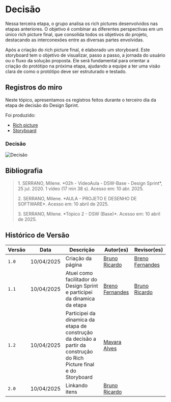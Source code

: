 # Decisão

Nessa terceira etapa, o grupo analisa os rich pictures desenvolvidos nas etapas anteriores. O objetivo é combinar as diferentes perspectivas em um único rich picture final, que consolida todos os objetivos do projeto, destacando as interconexões entre as diversas partes envolvidas.

Após a criação do rich picture final, é elaborado um storyboard. Este storyboard tem o objetivo de visualizar, passo a passo, a jornada do usuário ou o fluxo da solução proposta. Ele será fundamental para orientar a criação do protótipo na próxima etapa, ajudando a equipe a ter uma visão clara de como o protótipo deve ser estruturado e testado.

## Registros do miro

Neste tópico, apresentamos os registros feitos durante o terceiro dia da etapa de decisão do Design Sprint.

Foi produzido:

- <a href="https://unbarqdsw2025-1-turma01.github.io/2025.1-T01-_G4_QuemFazNiver_GostaDe_Entrega_01/#/Base/Richpicture" target = "_blank">Rich picture</a>
- <a href="https://unbarqdsw2025-1-turma01.github.io/2025.1-T01-_G4_QuemFazNiver_GostaDe_Entrega_01/#/Base/Storyboard" target = "_blank">Storyboard</a>

### Decisão
![Decisão](/assets/DesignSprint/13.decisao.png)

## Bibliografia

> <p id="1">1. SERRANO, Milene. *02h - VideoAula - DSW-Base - Design Sprint*, 25 jul. 2020. 1 vídeo (17 min 38 s). Acesso em: 10 abr. 2025.</p>
> <p id="2">2. SERRANO, Milene. *AULA - PROJETO E DESENHO DE SOFTWARE*. Acesso em: 10 abril de 2025.</p>  
> <p id="3">3. SERRANO, Milene. *Tópico 2 - DSW (Base)*. Acesso em: 10 abril de 2025.</p>

## **Histórico de Versão**

| Versão | Data       | Descrição                                      | Autor(es)                         | Revisor(es)                     |
|--------|------------|------------------------------------------------|-----------------------------------|---------------------------------|
| `1.0`  | 10/04/2025 | Criação da página  | [Bruno Ricardo](https://github.com/EhOBruno) | [Breno Fernandes](https://github.com/Brenofrds) |
| `1.1`  | 10/04/2025 | Atuei como facilitador do Design Sprint e participei da dinamica da etapa | [Breno Fernandes](https://github.com/Brenofrds) | [Bruno Ricardo](https://github.com/EhOBruno) |
| `1.2`  | 10/04/2025 | Participei da dinamica da etapa de construção da decisão a partir da construção do Rich Picture final e do Storyboard| [Mayara Alves](https://github.com/mayara-tech) |
| `2.0`  | 10/04/2025 | Linkando itens  | [Bruno Ricardo](https://github.com/EhOBruno) |
